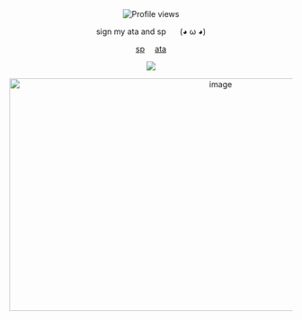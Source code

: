  <div align="center">    
  <img src="https://komarev.com/ghpvc/?username=Iimbus&label=⠀❤⠀⠀&color=7ED956&style=plastic" alt="Profile views"/>
</div>

<p align="center">
  sign my ata and sp⠀⠀ (◕ ω ◕)
</p>
  
<p align="center">
  <a href="https://takumifujiwara.straw.page/">sp</a>  ⠀
  <a href="https://github.com/user-attachments/assets/4365356e-381c-4b82-bed5-0c689875618b" alt="GIF"</a>
  <a href="https://boosfer.atabook.org">ata</a>
</p>

<p align="center">
    <img src="https://github.com/user-attachments/assets/efc185f7-da87-4251-8847-f7b3c4707557" />
</p>

<p align="center">
   <img width="736" height="414" alt="image" src="https://github.com/user-attachments/assets/1506a12f-ad33-4cf1-85f3-001c3d9dfd9d" />
</p>
